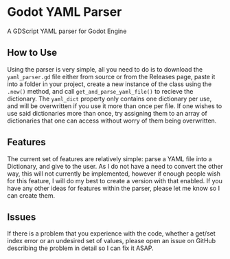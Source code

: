 # Godot YAML Parser
 A GDScript YAML parser for Godot Engine


## How to Use
Using the parser is very simple, all you need to do is to download the `yaml_parser.gd` file either from source or from the Releases page, paste it into a folder in your project, create a new instance of the class using the `.new()` method, and call `get_and_parse_yaml_file()` to recieve the dictionary.
The `yaml_dict` property only contains one dictionary per use, and will be overwritten if you use it more than once per file. If one wishes to use said dictionaries more than once, try assigning them to an array of dictionaries that one can access without worry of them being overwritten.

## Features
The current set of features are relatively simple: parse a YAML file into a Dictionary, and give to the user. As I do not have a need to convert the other way, this will not currently be implemented, however if enough people wish for this feature, I will do my best to create a version with that enabled. If you have any other ideas for features within the parser, please let me know so I can create them.

## Issues
If there is a problem that you experience with the code, whether a get/set index error or an undesired set of values, please open an issue on GitHub describing the problem in detail so I can fix it ASAP.